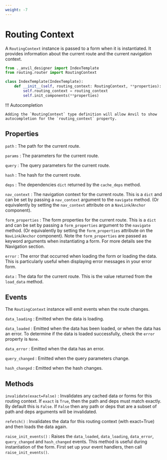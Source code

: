 ```yaml
---
weight: -7
---
```


# Routing Context

A `RoutingContext` instance is passed to a form when it is instantiated.
It provides information about the current route and the current navigation context.

```python
from ._anvil_designer import IndexTemplate
from routing.router import RoutingContext

class IndexTemplate(IndexTemplate):
    def __init__(self, routing_context: RoutingContext, **properties):
        self.routing_context = routing_context
        self.init_components(**properties)
```

!!! Autocompletion

    Adding the `RoutingContext` type definition will allow Anvil to show autocompletion for the `routing_context` property.

## Properties

`path`
: The path for the current route.

`params`
: The parameters for the current route.

`query`
: The query parameters for the current route.

`hash`
: The hash for the current route.

`deps`
: The dependencies `dict` returned by the `cache_deps` method.

`nav_context`
: The navigation context for the current route. This is a `dict` and can be set by passing a `nav_context` argument to the `navigate` method. (Or equivalently by setting the `nav_context` attribute on a `NavLink`/`Anchor` component).

`form_properties`
: The form properties for the current route. This is a `dict` and can be set by passing a `form_properties` argument to the `navigate` method. (Or equivalently by setting the `form_properties` attribute on the `NavLink`/`Anchor` component). Note the `form_properties` are passed as keyword arguments when instantiating a form. For more details see the Navigation section.

`error`
: The error that occurred when loading the form or loading the data. This is particularly useful when displaying error messages in your error form.

`data`
: The data for the current route. This is the value returned from the `load_data` method.


<!-- `match`

: The `Match` instance for the current route.

`location`

: The `Location` instance for the current route.

`route`

: The `Route` instance for the current route. -->

## Events

The `RoutingContext` instance will emit events when the route changes.

`data_loading`
: Emitted when the data is loading.

`data_loaded`
: Emitted when the data has been loaded, or when the data has an error. To determine if the data is loaded successfully, check the `error` property is `None`.

`data_error`
: Emitted when the data has an error.

`query_changed`
: Emitted when the query parameters change.

`hash_changed`
: Emitted when the hash changes.

## Methods

`invalidate(exact=False)`
: Invalidates any cached data or forms for this routing context. If `exact` is `True`, then the path and deps must match exactly. By default this is `False`. If `False` then any path or deps that are a subset of path and deps arguments will be invalidated.

`refetch()`
: Invalidates the data for this routing context (with exact=True) and then loads the data again.

`raise_init_events()`
: Raises the `data_loaded`, `data_loading`, `data_error`, `query_changed` and `hash_changed` events.
This method is useful during instantiation of the form. First set up your event handlers, then call `raise_init_events()`.
